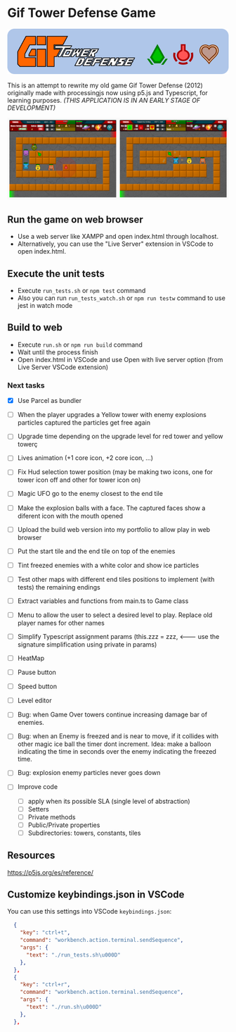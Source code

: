 # Gif Tower Defense Game

![git tower defense banner](https://github.com/darellanodev/gif-tower-defense/blob/main/img/github_readme/banner.png?raw=true)

This is an attempt to rewrite my old game Gif Tower Defense (2012) originally made with processingjs now using p5.js and Typescript, for learning purposes. _(THIS APPLICATION IS IN AN EARLY STAGE OF DEVELOPMENT)_

![git tower defense screenshots](https://github.com/darellanodev/gif-tower-defense/blob/main/img/github_readme/screenshots.png?raw=true)

## Run the game on web browser

- Use a web server like XAMPP and open index.html through localhost.
- Alternatively, you can use the "Live Server" extension in VSCode to open index.html.

## Execute the unit tests

- Execute `run_tests.sh` or `npm test` command
- Also you can run `run_tests_watch.sh` or `npm run testw` command to use jest in watch mode

## Build to web

- Execute `run.sh` or `npm run build` command
- Wait until the process finish
- Open index.html in VSCode and use Open with live server option (from Live Server VSCode extension)

### Next tasks

- [x] Use Parcel as bundler
- [ ] When the player upgrades a Yellow tower with enemy explosions particles captured the particles get free again
- [ ] Upgrade time depending on the upgrade level for red tower and yellow towerç
- [ ] Lives animation (+1 core icon, +2 core icon, ...)
- [ ] Fix Hud selection tower position (may be making two icons, one for tower icon off and other for tower icon on)
- [ ] Magic UFO go to the enemy closest to the end tile
- [ ] Make the explosion balls with a face. The captured faces show a diferent icon with the mouth opened
- [ ] Upload the build web version into my portfolio to allow play in web browser
- [ ] Put the start tile and the end tile on top of the enemies

- [ ] Tint freezed enemies with a white color and show ice particles
- [ ] Test other maps with different end tiles positions to implement (with tests) the remaining endings
- [ ] Extract variables and functions from main.ts to Game class
- [ ] Menu to allow the user to select a desired level to play. Replace old player names for other names
- [ ] Simplify Typescript assignment params (this.zzz = zzz, <--- use the signature simplification using private in params)
- [ ] HeatMap
- [ ] Pause button
- [ ] Speed button
- [ ] Level editor

- [ ] Bug: when Game Over towers continue increasing damage bar of enemies.
- [ ] Bug: when an Enemy is freezed and is near to move, if it collides with other magic ice ball the timer dont increment. Idea: make a balloon indicating the time in seconds over the enemy indicating the freezed time.
- [ ] Bug: explosion enemy particles never goes down

- [ ] Improve code
  - [ ] apply when its possible SLA (single level of abstraction)
  - [ ] Setters
  - [ ] Private methods
  - [ ] Public/Private properties
  - [ ] Subdirectories: towers, constants, tiles

## Resources

<https://p5js.org/es/reference/>

## Customize keybindings.json in VSCode

You can use this settings into VSCode `keybindings.json`:

```json
  {
    "key": "ctrl+t",
    "command": "workbench.action.terminal.sendSequence",
    "args": {
      "text": "./run_tests.sh\u000D"
    },
  },
  {
    "key": "ctrl+r",
    "command": "workbench.action.terminal.sendSequence",
    "args": {
      "text": "./run.sh\u000D"
    },
  },
```
